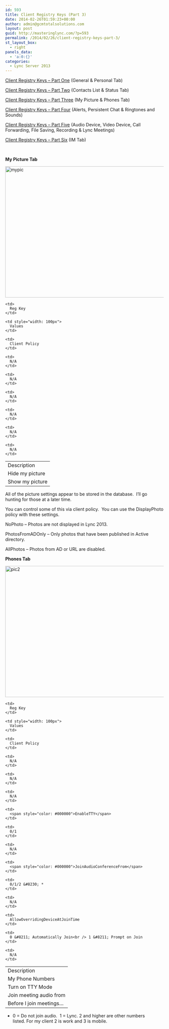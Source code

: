 ```yaml
---
id: 593
title: Client Registry Keys (Part 3)
date: 2014-02-26T01:59:23+00:00
author: admin@gcmtotalsolutions.com
layout: post
guid: http://masteringlync.com/?p=593
permalink: /2014/02/26/client-registry-keys-part-3/
st_layout_box:
  - right
panels_data:
  - 'a:0:{}'
categories:
  - Lync Server 2013
---
```

[Client Registry Keys – Part One](http://masteringlync.com/2013/09/19/client-registry-keys/) (General & Personal Tab)

[Client Registry Keys – Part Two](http://masteringlync.com/2013/12/28/client-registry-keys-part-two/) (Contacts List & Status Tab)

[Client Registry Keys – Part Three](http://masteringlync.com/2014/02/26/client-registry-keys-part-3/) (My Picture & Phones Tab)

[Client Registry Keys – Part Four](http://masteringlync.com/2014/04/14/client-registry-keys-part-4/) (Alerts, Persistent Chat & Ringtones and Sounds)

[Client Registry Keys – Part Five](http://masteringlync.com/2014/08/13/client-registry) (Audio Device, Video Device, Call Forwarding, File Saving, Recording & Lync Meetings)

[Client Registry Keys &#8211; Part Six](http://masteringlync.com/2014/10/14/client-registry-keys-part-six/) (IM Tab)

&nbsp;

**My Picture Tab**

[<img class="alignnone  wp-image-594" alt="mypic" src="https://i0.wp.com/masteringlync.com/files/2013/12/mypic.png?resize=511%2C417&#038;ssl=1" width="511" height="417" srcset="https://i0.wp.com/masteringlync.com/wp-content/uploads/sites/2/2013/12/mypic.png?w=730&ssl=1 730w, https://i0.wp.com/masteringlync.com/wp-content/uploads/sites/2/2013/12/mypic.png?resize=300%2C245&ssl=1 300w" sizes="(max-width: 511px) 100vw, 511px" data-recalc-dims="1" />](https://i0.wp.com/masteringlync.com/files/2013/12/mypic.png)

<table width="100%">
  <tr>
    <td>
      Description
    </td>
    
    <td>
      Reg Key
    </td>
    
    <td style="width: 100px">
      Values
    </td>
    
    <td>
      Client Policy
    </td>
  </tr>
  
  <tr>
    <td>
      Hide my picture
    </td>
    
    <td>
      N/A
    </td>
    
    <td>
      N/A
    </td>
    
    <td>
      N/A
    </td>
  </tr>
  
  <tr>
    <td>
      Show my picture
    </td>
    
    <td>
      N/A
    </td>
    
    <td>
      N/A
    </td>
    
    <td>
      N/A
    </td>
  </tr>
</table>

All of the picture settings appear to be stored in the database.  I&#8217;ll go hunting for those at a later time.

You can control some of this via client policy.  You can use the DisplayPhoto policy with these settings.

NoPhoto &#8211; Photos are not displayed in Lync 2013.

PhotosFromADOnly &#8211; Only photos that have been published in Active directory.

AllPhotos &#8211; Photos from AD or URL are disabled.

**Phones Tab**

[<img class="alignnone  wp-image-595" alt="pic2" src="https://i0.wp.com/masteringlync.com/files/2013/12/pic2.png?resize=510%2C417&#038;ssl=1" width="510" height="417" srcset="https://i2.wp.com/masteringlync.com/wp-content/uploads/sites/2/2013/12/pic2.png?w=729&ssl=1 729w, https://i2.wp.com/masteringlync.com/wp-content/uploads/sites/2/2013/12/pic2.png?resize=300%2C245&ssl=1 300w" sizes="(max-width: 510px) 100vw, 510px" data-recalc-dims="1" />](https://i0.wp.com/masteringlync.com/files/2013/12/pic2.png)

<table width="100%">
  <tr>
    <td>
      Description
    </td>
    
    <td>
      Reg Key
    </td>
    
    <td style="width: 100px">
      Values
    </td>
    
    <td>
      Client Policy
    </td>
  </tr>
  
  <tr>
    <td>
      My Phone Numbers
    </td>
    
    <td>
      N/A
    </td>
    
    <td>
      N/A
    </td>
    
    <td>
      N/A
    </td>
  </tr>
  
  <tr>
    <td>
      Turn on TTY Mode
    </td>
    
    <td>
      <span style="color: #000000">EnableTTY</span>
    </td>
    
    <td>
      0/1
    </td>
    
    <td>
      N/A
    </td>
  </tr>
  
  <tr>
    <td>
      Join meeting audio from
    </td>
    
    <td>
      <span style="color: #000000">JoinAudioConferenceFrom</span>
    </td>
    
    <td>
      0/1/2 &#8230; *
    </td>
    
    <td>
      N/A
    </td>
  </tr>
  
  <tr>
    <td>
      Before I join meetings&#8230;
    </td>
    
    <td>
      AllowOverridingDeviceAtJoinTime
    </td>
    
    <td>
      0 &#8211; Automatically Join<br /> 1 &#8211; Prompt on Join
    </td>
    
    <td>
      N/A
    </td>
  </tr>
</table>

* 0 = Do not join audio.  1 = Lync. 2 and higher are other numbers listed. For my client 2 is work and 3 is mobile.

&nbsp;